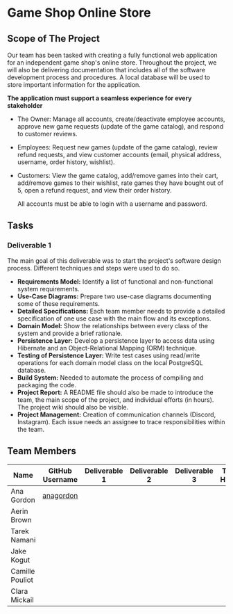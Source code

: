 # Game Shop Online Store

## Scope of The Project

Our team has been tasked with creating a fully functional web application for an independent game shop's online store. Throughout the project, we will also be delivering documentation that includes all of the software development process and procedures. A local database will be used to store important information for the application.

**The application must support a seamless experience for every stakeholder**
- The Owner: Manage all accounts, create/deactivate employee accounts, approve new game requests (update of the game catalog), and respond to customer reviews.
- Employees: Request new games (update of the game catalog), review refund requests, and view customer accounts (email, physical address, username, order history, wishlist). 
- Customers: View the game catalog, add/remove games into their cart, add/remove games to their wishlist, rate games they have bought out of 5, open a refund request, and view their order history.

  All accounts must be able to login with a username and password.

## Tasks

### Deliverable 1

The main goal of this deliverable was to start the project's software design process. Different techniques and steps were used to do so.

- **Requirements Model:** Identify a list of functional and non-functional system requirements.
- **Use-Case Diagrams:** Prepare two use-case diagrams documenting some of these requirements.
- **Detailed Specifications:** Each team member needs to provide a detailed specification of one use case with the main flow and its exceptions.
- **Domain Model:** Show the relationships between every class of the system and provide a brief rationale.
- **Persistence Layer:** Develop a persistence layer to access data using Hibernate and an Object-Relational Mapping (ORM) technique.
- **Testing of Persistence Layer:** Write test cases using read/write operations for each domain model class on the local PostgreSQL database.
- **Build System:** Needed to automate the process of compiling and packaging the code.
- **Project Report:** A README file should also be made to introduce the team, the main scope of the project, and individual efforts (in hours). The project wiki should also be visible.
- **Project Management:** Creation of communication channels (Discord, Instagram). Each issue needs an assignee to trace responsibilities within the team.

## Team Members

| Name | GitHub Username | Deliverable 1 | Deliverable 2 | Deliverable 3 | Total Hours |
| ------------- | ------------- | ------------- | ------------- | ------------- | ------------- |
| Ana Gordon  | [anagordon](https://github.com/anagordon) |
| Aerin Brown | 
| Tarek Namani |
| Jake Kogut |
| Camille Pouliot |
| Clara Mickail | 

